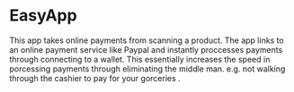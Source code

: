 # EasyApp
This app takes online payments from scanning a product. The app links to an online payment service like Paypal and instantly proccesses payments through connecting to a wallet. This essentially increases the speed in porcessing payments through eliminating the middle man. e.g. not walking through the cashier to pay for your gorceries .  
